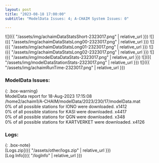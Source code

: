 ```yaml
---
layout: post
title: "2023-08-18 17:00:00"
subtitle: "ModelData Issues: 4; A-CHAIM System Issues: 0"

---
```


![]({{ "/assets/img/achaimDataStatsShort-2323017.png" | relative_url }})
![]({{ "/assets/img/achaimDataStatsLong00-2323017.png" | relative_url }})
![]({{ "/assets/img/achaimDataStatsLong01-2323017.png" | relative_url }})
![]({{ "/assets/img/achaimDataStatsLong02-2323017.png" | relative_url }})
![]({{ "/assets/img/modelDataDataStats-2323017.png" | relative_url }})
![]({{ "/assets/img/modelDataStationStats-2323017.png" | relative_url }})
![]({{ "/assets/img/achaimRunTime-2323017.png" | relative_url }})


### ModelData Issues:  
  
{: .box-warning}  
 ModelData report for 18-Aug-2023 17:15:08   
 /home2/achaim1/A-CHAIM/modelData/2023/230/17/modelData.mat   
 0% of all possible stations for IONO were downloaded. x1412   
 0% of all possible stations for KASI were downloaded. x4417   
 0% of all possible stations for QGN were downloaded. x348   
 0% of all possible stations for KARTVERKET were downloaded. x4126   
  


### Logs:  
  
{: .box-note}  
[Logs.zip]({{ "/assets/other/logs.zip" | relative_url }})  
[Log Info]({{ "/logInfo" | relative_url }})  
